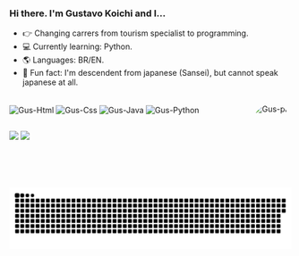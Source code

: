 ### Hi there. I'm Gustavo Koichi and I...


- 👉 Changing carrers from tourism specialist to programming.
- 💻 Currently learning: Python.
- 🌎 Languages: BR/EN.
- 🤣 Fun fact: I'm descendent from japanese (Sansei), but cannot speak japanese at all.

<!--   <a href="https://github.com/gustavokoichi/github-readme-stats">
  <img align="center" src="https://github-readme-stats.vercel.app/api?username=gustavokoichi&show_icons=true&theme=bear&include_all_commits=true&count_private=true&repo=github-readme-stats"/>
  </a>
  <a href="https://github.com/gustavokoichi/convoychat">
  <img height="180em" src="https://github-readme-stats.vercel.app/api/top-langs/?username=gustavokoichi&layout=compact&theme=bear"/>
  </a> -->
  
<div style="display: inline_block"><br>
  <img align="center" alt="Gus-Html" height="30" width="40" src="https://cdn.jsdelivr.net/gh/devicons/devicon/icons/html5/html5-original.svg">
  <img align="center" alt="Gus-Css" height="30" width="40" src="https://cdn.jsdelivr.net/gh/devicons/devicon/icons/css3/css3-original.svg" /> 
  <img align="center" alt="Gus-Java" height="30" width="40" src="https://cdn.jsdelivr.net/gh/devicons/devicon/icons/java/java-original.svg" />
  <img align="center" alt="Gus-Python" height="30" width="40" src="https://cdn.jsdelivr.net/gh/devicons/devicon/icons/python/python-original.svg"/>

          
  <img align="right" alt="Gus-pic" height="150" style="border-radius:50px;" src="https://i.pinimg.com/originals/9c/b1/59/9cb159ed669f59d43cf2abc56c33f6a4.gif">
</div>
  
  ##
 
<div> 
  <a href = "mailto:guga_koichi@hotmail.com"><img src="https://img.shields.io/badge/Microsoft_Outlook-0078D4?style=for-the-badge&logo=microsoft-outlook&logoColor=white" target="_blank"></a>
  <a href="https://www.linkedin.com/in/gustavo-koichi-79b5b2a1/" target="_blank"><img src="https://img.shields.io/badge/-LinkedIn-%230077B5?style=for-the-badge&logo=linkedin&logoColor=white" target="_blank"></a> 
 
 
![Snake animation](https://github.com/gustavokoichi/gustavokoichi/blob/output/github-contribution-grid-snake.svg)
</div>
